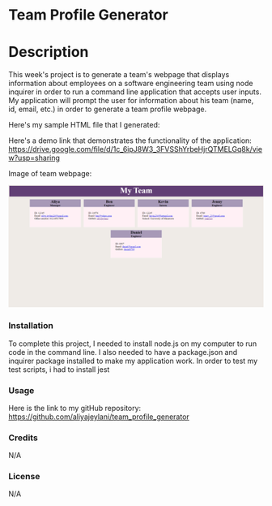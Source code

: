 # Team Profile Generator

# Description
  This week's project is to generate a team's webpage that displays information about employees on a software engineering team using node inquirer in order to run a command line application that accepts user inputs. My application will prompt the user for information about his team (name, id, email, etc.) in order to generate a team profile webpage. 


  Here's my sample HTML file that I generated: 

  Here's a demo link that demonstrates the functionality of the application: https://drive.google.com/file/d/1c_6ipJ8W3_3FVSShYrbeHjrQTMELGq8k/view?usp=sharing


  Image of team webpage:

  ![teamprofile](./images/team_profile.png)

  ### Installation

  To complete this project, I needed to install node.js on my computer to run code in the command line. I also needed to have a package.json and inquirer package installed to make my application work. In order to test my test scripts, i had to install jest 

  ### Usage

  Here is the link to my gitHub repository: https://github.com/aliyajeylani/team_profile_generator


  ### Credits
  
  N/A

  ### License

  N/A


 